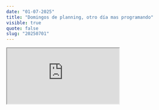 ```yaml
---
date: "01-07-2025"
title: "Domingos de planning, otro día mas programando"
visible: true
quote: false
slug: "20250701"
---
```


<iframe src="https://www.youtube.com/embed/0jyR_0-te4k" allowfullscreen></iframe>